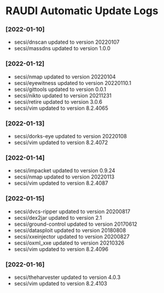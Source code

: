 # RAUDI Automatic Update Logs

### [2022-01-10]
- secsi/dnscan updated to version 20220107
- secsi/massdns updated to version 1.0.0
### [2022-01-12]
- secsi/nmap updated to version 20220104
- secsi/eyewitness updated to version 20220110.1
- secsi/gittools updated to version 0.0.1
- secsi/nikto updated to version 20211231
- secsi/retire updated to version 3.0.6
- secsi/vim updated to version 8.2.4065

### [2022-01-13]
- secsi/dorks-eye updated to version 20220108
- secsi/vim updated to version 8.2.4072

### [2022-01-14]
- secsi/impacket updated to version 0.9.24
- secsi/nmap updated to version 20220113
- secsi/vim updated to version 8.2.4087

### [2022-01-15]
- secsi/dvcs-ripper updated to version 20200817
- secsi/dex2jar updated to version 2.1
- secsi/ground-control updated to version 20170612
- secsi/datasploit updated to version 20180808
- secsi/xxeinjector updated to version 20200827
- secsi/oxml_xxe updated to version 20210326
- secsi/vim updated to version 8.2.4096

### [2022-01-16]
- secsi/theharvester updated to version 4.0.3
- secsi/vim updated to version 8.2.4103

